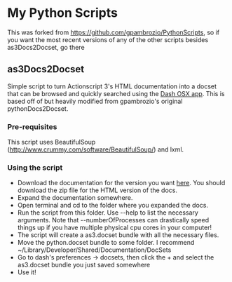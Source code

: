 # My Python Scripts

This was forked from https://github.com/gpambrozio/PythonScripts, so if you want the most recent versions of any of the other scripts besides as3Docs2Docset, go there

## as3Docs2Docset

Simple script to turn Actionscript 3's HTML documentation into a docset that can be browsed and quickly searched using the [Dash OSX app](http://kapeli.com/dash/). This is based off of but heavily modified from gpambrozio's original pythonDocs2Docset.

### Pre-requisites

This script uses BeautifulSoup (http://www.crummy.com/software/BeautifulSoup/) and lxml.

### Using the script

* Download the documentation for the version you want [here](http://www.adobe.com/devnet/actionscript/references.html). You should download the zip file for the HTML version of the docs.
* Expand the documentation somewhere.
* Open terminal and cd to the folder where you expanded the docs.
* Run the script from this folder. Use --help to list the necessary arguments. Note that --numberOfProcesses can drastically speed things up if you have multiple physical cpu cores in your computer!
* The script will create a as3.docset bundle with all the necessary files.
* Move the python.docset bundle to some folder. I recommend ~/Library/Developer/Shared/Documentation/DocSets
* Go to dash's preferences -> docsets, then click the + and select the as3.docset bundle you just saved somewhere
* Use it!
